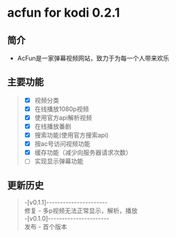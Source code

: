 # acfun for kodi 0.2.1
## 简介
- AcFun是一家弹幕视频网站，致力于为每一个人带来欢乐
## 主要功能
> - [x] 视频分类
> - [x] 在线播放1080p视频
> - [x] 使用官方api解析视频
> - [x] 在线播放番剧
> - [x] 搜索功能(使用官方搜索api)
> - [x] 按ac号访问视频功能
> - [x] 缓存功能（减少向服务器请求次数）
> - [ ] 实现显示弹幕功能
## 更新历史
 > -[v0.1.1]----------------------  
 > 修复 - 多p视频无法正常显示，解析，播放  
 > -[v0.1.0]----------------------  
 > 发布 - 首个版本  

